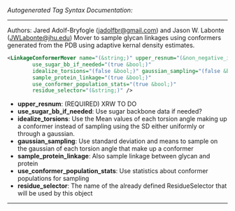 <!-- THIS IS AN AUTOGENERATED FILE: Don't edit it directly, instead change the schema definition in the code itself. -->

_Autogenerated Tag Syntax Documentation:_

---
Authors: Jared Adolf-Bryfogle (jadolfbr@gmail.com)  and Jason W. Labonte (JWLabonte@jhu.edu)
Mover to sample glycan linkages using conformers generated from the PDB using adaptive kernal density estimates.

```xml
<LinkageConformerMover name="(&string;)" upper_resnum="(&non_negative_integer;)"
        use_sugar_bb_if_needed="(true &bool;)"
        idealize_torsions="(false &bool;)" gaussian_sampling="(false &bool;)"
        sample_protein_linkage="(true &bool;)"
        use_conformer_population_stats="(true &bool;)"
        residue_selector="(&string;)" />
```

-   **upper_resnum**: (REQUIRED) XRW TO DO
-   **use_sugar_bb_if_needed**: Use sugar backbone data if needed?
-   **idealize_torsions**: Use the Mean values of each torsion angle making up a conformer instead of sampling using the SD either uniformly or through a gaussian.
-   **gaussian_sampling**: Use standard deviation and means to sample on the gaussian of each torsion angle that make up a conformer
-   **sample_protein_linkage**: Also sample linkage between glycan and protein
-   **use_conformer_population_stats**: Use statistics about conformer populations for sampling
-   **residue_selector**: The name of the already defined ResidueSelector that will be used by this object

---
